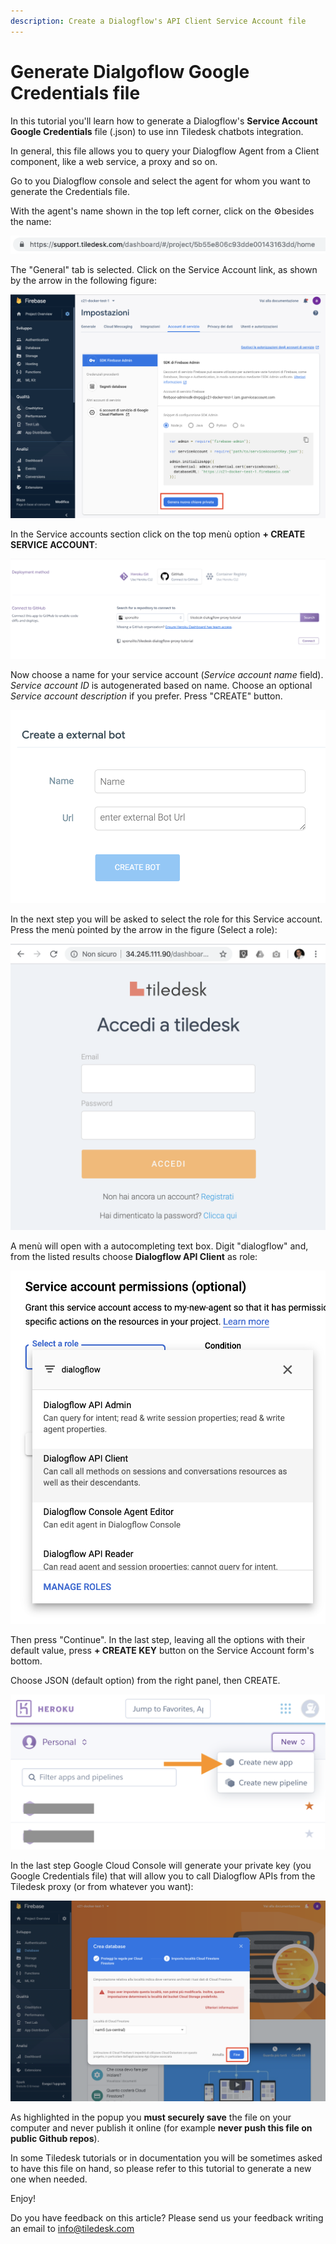 ```yaml
---
description: Create a Dialogflow's API Client Service Account file
---
```


# Generate Dialgoflow Google Credentials file

In this tutorial you'll learn how to generate a Dialogflow's **Service Account** **Google Credentials** file \(.json\) to use inn Tiledesk chatbots integration.

In general, this file allows you to query your Dialogflow Agent from a Client component, like a web service, a proxy and so on.

Go to you Dialogflow console and select the agent for whom you want to generate the Credentials file.

With the agent's name shown in the top left corner, click on the ⚙︎besides the name:

![](../../.gitbook/assets/image%20%2814%29.png)



The "General" tab is selected. Click on the Service Account link, as shown by the arrow in the following figure:

![](../../.gitbook/assets/image%20%285%29.png)

In the Service accounts section click on the top menù option **+ CREATE SERVICE ACCOUNT**:

![](../../.gitbook/assets/image%20%2882%29.png)

Now choose a name for your service account \(_Service account name_ field\). _Service account ID_ is autogenerated based on name. Choose an optional _Service account description_ if you prefer. Press "CREATE" button.

![](../../.gitbook/assets/image%20%2891%29.png)

In the next step you will be asked to select the role for this Service account. Press the menù pointed by the arrow in the figure \(Select a role\):

![](../../.gitbook/assets/image%20%28118%29.png)

A menù will open with a autocompleting text box. Digit "dialogflow" and, from the listed results choose **Dialogflow API Client** as role:

![](../../.gitbook/assets/image%20%2892%29.png)

Then press "Continue". In the last step, leaving all the options with their default value, press **+ CREATE KEY** button on the Service Account form's bottom.

Choose JSON \(default option\) from the right panel, then CREATE.

![](../../.gitbook/assets/image%20%2873%29.png)

In the last step Google Cloud Console will generate your private key \(you Google Credentials file\) that will allow you to call Dialogflow APIs from the Tiledesk proxy \(or from whatever you want\):

![](../../.gitbook/assets/image%20%2831%29.png)

As highlighted in the popup you **must securely save** the file on your computer and never publish it online \(for example **never push this file on public Github repos**\).

In some Tiledesk tutorials or in documentation you will be sometimes asked to have this file on hand, so please refer to this tutorial to generate a new one when needed.

Enjoy!

Do you have feedback on this article? Please send us your feedback writing an email to info@tiledesk.com



